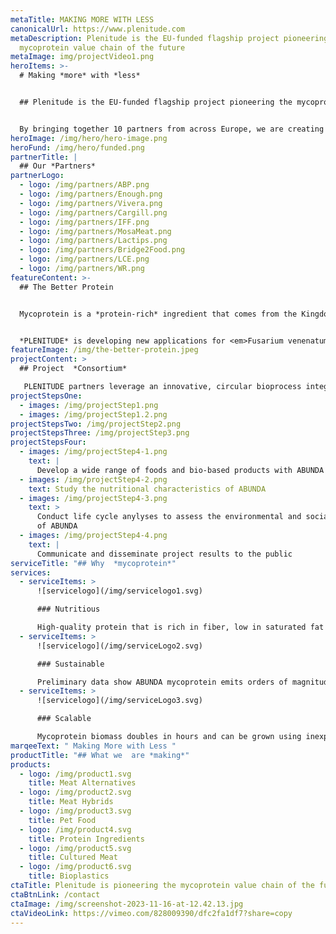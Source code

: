 ```yaml
---
metaTitle: MAKING MORE WITH LESS
canonicalUrl: https://www.plenitude.com
metaDescription: Plenitude is the EU-funded flagship project pioneering the
  mycoprotein value chain of the future
metaImage: img/projectVideo1.png
heroItems: >-
  # Making *more* with *less*


  ## Plenitude is the EU-funded flagship project pioneering the mycoprotein value chain of the future


  By bringing together 10 partners from across Europe, we are creating ultra-sustainable foods and bio-based products using an innovative, minimal-waste fermentation process
heroImage: /img/hero/hero-image.png
heroFund: /img/hero/funded.png
partnerTitle: |
  ## Our *Partners*
partnerLogo:
  - logo: /img/partners/ABP.png
  - logo: /img/partners/Enough.png
  - logo: /img/partners/Vivera.png
  - logo: /img/partners/Cargill.png
  - logo: /img/partners/IFF.png
  - logo: /img/partners/MosaMeat.png
  - logo: /img/partners/Lactips.png
  - logo: /img/partners/Bridge2Food.png
  - logo: /img/partners/LCE.png
  - logo: /img/partners/WR.png
featureContent: >-
  ## The Better Protein


  Mycoprotein is a *protein-rich* ingredient that comes from the Kingdom of Fungi—a hidden world of *microorganisms* with millions of species covering every surface of the planet. While some grow to form the fruiting bodies we know as mushrooms, others have different superpowers.


  *PLENITUDE* is developing new applications for <em>Fusarium venenatum</em>, a species with impressive nutritional, flavor, and texture profiles that can easily be used in place of animal proteins to support more *sustainable* and *healthier* diets.
featureImage: /img/the-better-protein.jpeg
projectContent: >
  ## Project  *Consortium*

   PLENITUDE partners leverage an innovative, circular bioprocess integrating the production of biofuel and mycoprotein. The result is ABUNDA, an ingredient used to produce high quality foods and bio-based products that set new standards for both sustainability and scalability.-
projectStepsOne:
  - images: /img/projectStep1.png
  - images: /img/projectStep1.2.png
projectStepsTwo: /img/projectStep2.png
projectStepsThree: /img/projectStep3.png
projectStepsFour:
  - images: /img/projectStep4-1.png
    text: |
      Develop a wide range of foods and bio-based products with ABUNDA
  - images: /img/projectStep4-2.png
    text: Study the nutritional characteristics of ABUNDA
  - images: /img/projectStep4-3.png
    text: >
      Conduct life cycle anylyses to assess the environmental and social impact
      of ABUNDA
  - images: /img/projectStep4-4.png
    text: |
      Communicate and disseminate project results to the public
serviceTitle: "## Why  *mycoprotein*"
services:
  - serviceItems: >
      ![servicelogo](/img/servicelogo1.svg)

      ### Nutritious

      High-quality protein that is rich in fiber, low in saturated fat and salt, and contains no cholesterol. It is also a good source of vitamins and minerals, including iron, calcium, and vitamin B12.
  - serviceItems: >
      ![servicelogo](/img/serviceLogo2.svg)

      ### Sustainable

      Preliminary data show ABUNDA mycoprotein emits orders of magnitude lower levels of greenhouse gas emissions and uses significantly less land and water than is needed to produce animal proteins.
  - serviceItems: >
      ![servicelogo](/img/serviceLogo3.svg)

      ### Scalable

      Mycoprotein biomass doubles in hours and can be grown using inexpensive inputs and widely available infrastructure. At scale, one cow’s worth of protein can be produced in just minutes.
marqeeText: " Making More with Less "
productTitle: "## What we  are *making*"
products:
  - logo: /img/product1.svg
    title: Meat Alternatives
  - logo: /img/product2.svg
    title: Meat Hybrids
  - logo: /img/product3.svg
    title: Pet Food
  - logo: /img/product4.svg
    title: Protein Ingredients
  - logo: /img/product5.svg
    title: Cultured Meat
  - logo: /img/product6.svg
    title: Bioplastics
ctaTitle: Plenitude is pioneering the mycoprotein value chain of the future
ctaBtnLink: /contact
ctaImage: /img/screenshot-2023-11-16-at-12.42.13.jpg
ctaVideoLink: https://vimeo.com/828009390/dfc2fa1df7?share=copy
---
```


